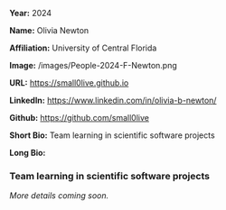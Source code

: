 **Year:** 2024

**Name:** Olivia Newton

**Affiliation:** University of Central Florida

**Image:** /images/People-2024-F-Newton.png

**URL:** https://small0live.github.io

**LinkedIn:** https://www.linkedin.com/in/olivia-b-newton/

**Github:** https://github.com/small0live

**Short Bio:** Team learning in scientific software projects

**Long Bio:**

### Team learning in scientific software projects

*More details coming soon.*
